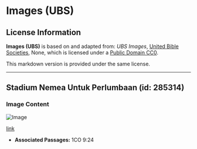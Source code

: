 # Images (UBS)

## License Information

**Images (UBS)** is based on and adapted from: _UBS Images_, [United Bible Societies](https://unitedbiblesocieties.org/), None, which is licensed under a [Public Domain CC0](https://creativecommons.org/public-domain/cc0/).

This markdown version is provided under the same license.



--------------------------------

## Stadium Nemea Untuk Perlumbaan (id: 285314)

### Image Content

![Image](https://cdn.aquifer.bible/aquifer-content/resources/Media/WEB-0740_nemea_stadium_for_races.jpg)

[link](https://cdn.aquifer.bible/aquifer-content/resources/Media/WEB-0740_nemea_stadium_for_races.jpg)

* **Associated Passages:** 1CO 9:24

